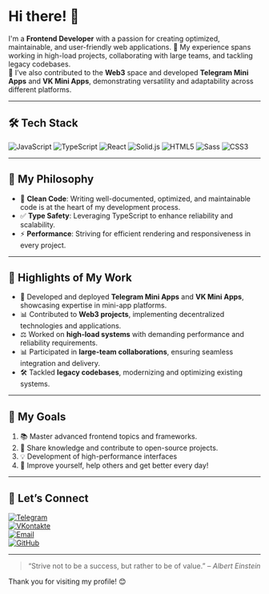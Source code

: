 # Hi there! 👋

I'm a **Frontend Developer** with a passion for creating optimized, maintainable, and user-friendly web applications.
🎩 My experience spans working in high-load projects, collaborating with large teams, and tackling legacy codebases.  
🚀 I’ve also contributed to the **Web3** space and developed **Telegram Mini Apps** and **VK Mini Apps**, demonstrating versatility and adaptability across different platforms.

---

## 🛠️ Tech Stack

![JavaScript](https://img.shields.io/badge/JavaScript-F7DF1E?style=for-the-badge&logo=javascript&logoColor=black) ![TypeScript](https://img.shields.io/badge/TypeScript-007ACC?style=for-the-badge&logo=typescript&logoColor=white) ![React](https://img.shields.io/badge/React-61DAFB?style=for-the-badge&logo=react&logoColor=black) ![Solid.js](https://img.shields.io/badge/Solid.js-2C4F7C?style=for-the-badge&logo=solid&logoColor=white) ![HTML5](https://img.shields.io/badge/HTML5-E34F26?style=for-the-badge&logo=html5&logoColor=white) ![Sass](https://img.shields.io/badge/Sass-CC6699?style=for-the-badge&logo=sass&logoColor=white) ![CSS3](https://img.shields.io/badge/CSS3-1572B6?style=for-the-badge&logo=css3&logoColor=white)

---

## 🌟 My Philosophy

- 🔧 **Clean Code**: Writing well-documented, optimized, and maintainable code is at the heart of my development process.
- ✅ **Type Safety**: Leveraging TypeScript to enhance reliability and scalability.
- ⚡ **Performance**: Striving for efficient rendering and responsiveness in every project.

---

## 💪 Highlights of My Work

- 🔐 Developed and deployed **Telegram Mini Apps** and **VK Mini Apps**, showcasing expertise in mini-app platforms.
- 📊 Contributed to **Web3 projects**, implementing decentralized technologies and applications.
- ⚖️ Worked on **high-load systems** with demanding performance and reliability requirements.
- 📊 Participated in **large-team collaborations**, ensuring seamless integration and delivery.
- 🛠️ Tackled **legacy codebases**, modernizing and optimizing existing systems.

---

## 💫 My Goals

1. 📚 Master advanced frontend topics and frameworks.
2. 🙏 Share knowledge and contribute to open-source projects.
3. 💡 Development of high-performance interfaces
4. 🚀 Improve yourself, help others and get better every day!

---

## 💎 Let’s Connect

[![Telegram](https://img.shields.io/badge/Telegram-0077B5?style=for-the-badge&logo=telegram&logoColor=white)](https://t.me/d_maximyuk)  
[![VKontakte](https://img.shields.io/badge/VKontakte-0077B5?style=for-the-badge&logo=vk&logoColor=white)](https://vk.com/id419149056)  
[![Email](https://img.shields.io/badge/Email-D14836?style=for-the-badge&logo=gmail&logoColor=white)](mailto:d_maksimyk@vk.com)  
[![GitHub](https://img.shields.io/badge/GitHub-100000?style=for-the-badge&logo=github&logoColor=white)](https://github.com/dmaximyuk)

---

> “Strive not to be a success, but rather to be of value.” – _Albert Einstein_

Thank you for visiting my profile! 😊
